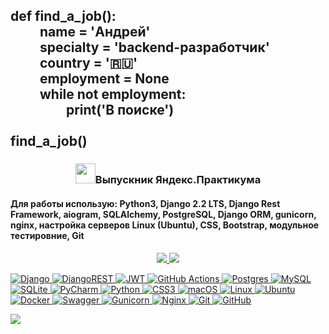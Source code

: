 <h2 align="left">def</font> find_a_job():<br> 
&emsp;&emsp; name = 'Андрей'<br>
&emsp;&emsp; specialty = 'backend-разработчик'<br>
&emsp;&emsp; country = '🇷🇺'<br>
&emsp;&emsp; employment = None <br>
&emsp;&emsp; while not employment:<br>
&emsp;&emsp;&emsp;&emsp; print('В поиске')<br>
&emsp;<br>
find_a_job()
</h2>

<h3 align="center"><img src="https://www.stevenandrewmartin.com/wp-content/uploads/2017/03/graduation-day-steven-a-martin.jpg" height="32">Выпускник Яндекс.Практикума</h3>
<h4>Для работы использую: Python3, Django 2.2 LTS, Django Rest Framework, aiogram, SQLAlchemy, PostgreSQL, Django ORM, gunicorn, nginx, настройка серверов Linux (Ubuntu), CSS, Bootstrap, модульное тестировние, Git</h4>

<p align="center">
  <a href="https://leetcode.com/Artek22/"><img src="https://img.shields.io/badge/LeetCode-000000?style=for-the-badge&logo=LeetCode&logoColor=#d16c06">
  <a href="https://www.codewars.com/users/Artek22"><img src="https://img.shields.io/badge/Codewars-BA0000?style=for-the-badge&logo=codewars&logoColor=white">
</p>
    
  ![Django](https://img.shields.io/badge/django-%23092E20.svg?style=plastic&logo=django&logoColor=white)
  ![DjangoREST](https://img.shields.io/badge/DJANGO-REST-ff1709?style=plastic&logo=django&logoColor=white&color=ff1709&labelColor=gray)
  ![JWT](https://img.shields.io/badge/JWT-black?style=plastic&logo=JSON%20web%20tokens)
  ![GitHub Actions](https://img.shields.io/badge/github%20actions-%232671E5.svg?style=plastic&logo=githubactions&logoColor=white)
  ![Postgres](https://img.shields.io/badge/postgres-%23316192.svg?style=plastic&logo=postgresql&logoColor=white)
  ![MySQL](https://img.shields.io/badge/mysql-%2300f.svg?style=plastic&logo=mysql&logoColor=white)
  ![SQLite](https://img.shields.io/badge/sqlite-%2307405e.svg?style=plastic&logo=sqlite&logoColor=white)
  ![PyCharm](https://img.shields.io/badge/pycharm-143?style=plastic&logo=pycharm&logoColor=black&color=black&labelColor=green)
  ![Python](https://img.shields.io/badge/python-3670A0?style=plastic&logo=python&logoColor=ffdd54)
  ![CSS3](https://img.shields.io/badge/css3-%231572B6.svg?style=plastic&logo=css3&logoColor=white)
  ![macOS](https://img.shields.io/badge/mac%20os-000000?style=plastic&logo=macos&logoColor=F0F0F0)
  ![Linux](https://img.shields.io/badge/Linux-FCC624?style=plastic&logo=linux&logoColor=black)
  ![Ubuntu](https://img.shields.io/badge/Ubuntu-E95420?style=plastic&logo=ubuntu&logoColor=white)
  ![Docker](https://img.shields.io/badge/docker-%230db7ed.svg?style=plastic&logo=docker&logoColor=white)
  ![Swagger](https://img.shields.io/badge/-Swagger-%23Clojure?style=plastic&logo=swagger&logoColor=white)
  ![Gunicorn](https://img.shields.io/badge/gunicorn-%298729.svg?style=plastic&logo=gunicorn&logoColor=white)
  ![Nginx](https://img.shields.io/badge/nginx-%23009639.svg?style=plastic&logo=nginx&logoColor=white)
  ![Git](https://img.shields.io/badge/git-%23F05033.svg?style=plastic&logo=git&logoColor=white)
  ![GitHub](https://img.shields.io/badge/github-%23121011.svg?style=plastic&logo=github&logoColor=white)

![](https://github-profile-summary-cards.vercel.app/api/cards/profile-details?username=Artek22&theme=solarized_dark)
